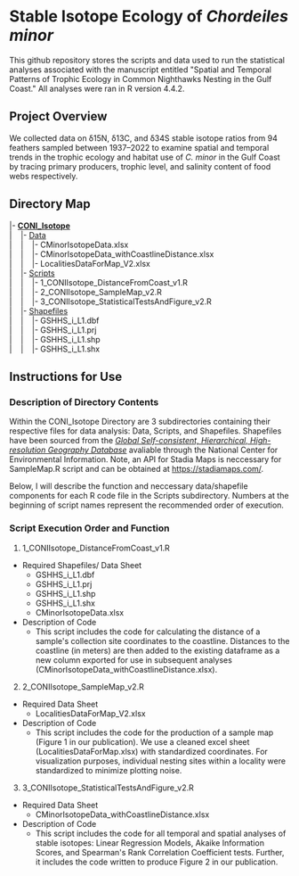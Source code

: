 # Stable Isotope Ecology of _Chordeiles minor_

This github repository stores the scripts and data used to run the statistical analyses associated with the manuscript entitled "Spatial and Temporal Patterns of Trophic Ecology in Common Nighthawks Nesting in the Gulf Coast." All analyses were ran in R version 4.4.2.

## Project Overview
We collected data on δ15N, δ13C, and δ34S stable isotope ratios from 94 feathers sampled between 1937–2022 to examine spatial and temporal trends in the trophic ecology and habitat use of _C. minor_ in the Gulf Coast by tracing primary producers, trophic level, and salinity content of food webs respectively. 

## Directory Map

|- **<ins>CONI_Isotope</ins>** <br />
|    |- <ins>Data</ins> <br />
|    |    |- CMinorIsotopeData.xlsx <br />
|    |    |- CMinorIsotopeData_withCoastlineDistance.xlsx <br />
|    |    |- LocalitiesDataForMap_V2.xlsx <br />
|    |- <ins>Scripts</ins> <br />
|    |    |- 1_CONIIsotope_DistanceFromCoast_v1.R <br />
|    |    |- 2_CONIIsotope_SampleMap_v2.R <br />
|    |    |- 3_CONIIsotope_StatisticalTestsAndFigure_v2.R <br />
|    |- <ins>Shapefiles</ins> <br />
|    |    |- GSHHS_i_L1.dbf <br />
|    |    |- GSHHS_i_L1.prj <br />
|    |    |- GSHHS_i_L1.shp <br />
|    |    |- GSHHS_i_L1.shx <br /> 

## Instructions for Use

### Description of Directory Contents 
Within the CONI_Isotope Directory are 3 subdirectories containing their respective files for data analysis: Data, Scripts, and Shapefiles. Shapefiles have been sourced from the [_Global Self-consistent, Hierarchical, High-resolution Geography Database_](https://www.ngdc.noaa.gov/mgg/shorelines/) avaliable through the National Center for Environmental Information. Note, an API for Stadia Maps is neccessary for SampleMap.R script and can be obtained at https://stadiamaps.com/.

Below, I will describe the function and neccessary data/shapefile components for each R code file in the Scripts subdirectory. Numbers at the beginning of script names represent the recommended order of execution. 

### Script Execution Order and Function
1. 1_CONIIsotope_DistanceFromCoast_v1.R
  - Required Shapefiles/ Data Sheet
      - GSHHS_i_L1.dbf
      - GSHHS_i_L1.prj
      - GSHHS_i_L1.shp
      - GSHHS_i_L1.shx
      - CMinorIsotopeData.xlsx
  - Description of Code
      - This script includes the code for calculating the distance of a sample's collection site coordinates to the coastline. Distances to the coastline (in meters) are then added to the existing dataframe as a new column exported for use in subsequent analyses (CMinorIsotopeData_withCoastlineDistance.xlsx).
2. 2_CONIIsotope_SampleMap_v2.R
  - Required Data Sheet
      - LocalitiesDataForMap_V2.xlsx
  - Description of Code
      - This script includes the code for the production of a sample map (Figure 1 in our publication). We use a cleaned excel sheet (LocalitiesDataForMap.xlsx) with standardized coordinates. For visualization purposes, individual nesting sites within a locality were standardized to minimize plotting noise.
3. 3_CONIIsotope_StatisticalTestsAndFigure_v2.R
  - Required Data Sheet
      - CMinorIsotopeData_withCoastlineDistance.xlsx
  - Description of Code
      - This script includes the code for all temporal and spatial analyses of stable isotopes: Linear Regression Models, Akaike Information Scores, and Spearman's Rank Correlation Coefficient tests. Further, it includes the code written to produce Figure 2 in our publication.
